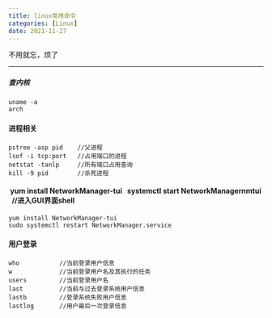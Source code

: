 ```yaml
---
title: linux常用命令
categories: [Linux]
date: 2021-11-27
---
```


不用就忘，烦了

<!--more-->

----------
##### 查内核 ####
```shell
uname -a
arch
```
#### 进程相关 ####
```shell
pstree -asp pid    //父进程
lsof -i tcp:port   //占用端口的进程
netstat -tanlp     //所有端口占用查询
kill -9 pid        //杀死进程
```
####  yum install NetworkManager-tui   systemctl start NetworkManagernmtui   //进入GUI界面shell ####
```shell
yum install NetworkManager-tui
sudo systemctl restart NetworkManager.service
```

#### 用户登录 ####
```shell
who           //当前登录用户信息
w             //当前登录用户名及其执行的任务
users         //当前登录用户名
last          //当前与过去登录系统用户信息
lastb         //登录系统失败用户信息
lastlog       //用户最后一次登录信息
```
